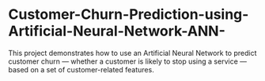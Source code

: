 # Customer-Churn-Prediction-using-Artificial-Neural-Network-ANN-
This project demonstrates how to use an Artificial Neural Network to predict customer churn — whether a customer is likely to stop using a service — based on a set of customer-related features.

